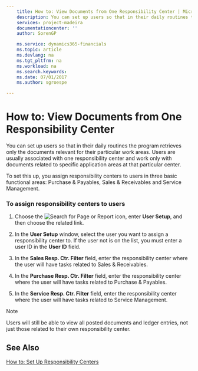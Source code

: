 ```yaml
---
    title: How to: View Documents from One Responsibility Center | Microsoft Docs
    description: You can set up users so that in their daily routines the program retrieves only the documents relevant for their particular work areas. Users are usually associated with one responsibility center and work only with documents related to specific application areas at that particular center.
    services: project-madeira
    documentationcenter: ''
    author: SorenGP

    ms.service: dynamics365-financials
    ms.topic: article
    ms.devlang: na
    ms.tgt_pltfrm: na
    ms.workload: na
    ms.search.keywords:
    ms.date: 07/01/2017
    ms.author: sgroespe

---
```

# How to: View Documents from One Responsibility Center
You can set up users so that in their daily routines the program retrieves only the documents relevant for their particular work areas. Users are usually associated with one responsibility center and work only with documents related to specific application areas at that particular center.  
  
 To set this up, you assign responsibility centers to users in three basic functional areas: Purchase & Payables, Sales & Receivables and Service Management.  
  
### To assign responsibility centers to users  
  
1.  Choose the ![Search for Page or Report](media/ui-search/search_small.png "Search for Page or Report icon") icon, enter **User Setup**, and then choose the related link.  
  
2.  In the **User Setup** window, select the user you want to assign a responsibility center to. If the user not is on the list, you must enter a user ID in the **User ID** field.  
  
3.  In the **Sales Resp. Ctr. Filter** field, enter the responsibility center where the user will have tasks related to Sales & Receivables.  
  
4.  In the **Purchase Resp. Ctr. Filter** field, enter the responsibility center where the user will have tasks related to Purchase & Payables.  
  
5.  In the **Service Resp. Ctr. Filter** field, enter the responsibility center where the user will have tasks related to Service Management.  
  
> [!NOTE]  
>  Users will still be able to view all posted documents and ledger entries, not just those related to their own responsibility center.  
  
## See Also  
 [How to: Set Up Responsibility Centers](../how-to-set-up-responsibility-centers.md)